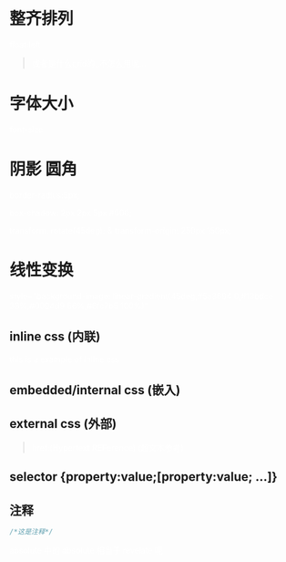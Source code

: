 







# 整齐排列
float:left
> 或者是什么grid的,,不怎么用呢...

# 字体大小
font-size

# 阴影  圆角
border-radius:5px;

box-shadow: 2px 2px 5px #000;

transform: rotate(45deg); & transform-origin: 250px 150px;


# 线性变换
style="background-image: linear-gradient(45deg,#5a3694 0,#13bdce 33%,#0094d9 66%,#6fc7b5 100%)"


## inline css     (内联)

<p style="color:white">this is a example of inline css</p>

## embedded/internal css    (嵌入)

<style>p{color:white;}</style>



## external css    (外部)

<link rel="stylesheet" href="example.css">

> href:(**H**ypertext **REF**erence) (超文本参考)



## selector {property:value;[property:value; ...]}



## 注释

```css
/*这是注释*/
```


absolute 中的 absolute 相当于   revelate 呢








